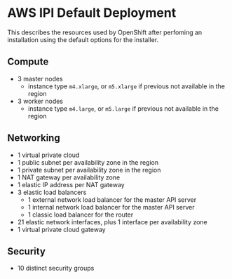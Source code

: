 # AWS IPI Default Deployment

This describes the resources used by OpenShift after perfoming an installation
using the default options for the installer.

## Compute

* 3 master nodes
  * instance type `m4.xlarge`, or `m5.xlarge` if previous not available in the region
* 3 worker nodes
  * instance type `m4.large`, or `m5.large` if previous not available in the region

## Networking

* 1 virtual private cloud
* 1 public subnet per availability zone in the region
* 1 private subnet per availability zone in the region
* 1 NAT gateway per availability zone
* 1 elastic IP address per NAT gateway
* 3 elastic load balancers
  * 1 external network load balancer for the master API server
  * 1 internal network load balancer for the master API server
  * 1 classic load balancer for the router
* 21 elastic network interfaces, plus 1 interface per availability zone
* 1 virtual private cloud gateway

## Security

* 10 distinct security groups
